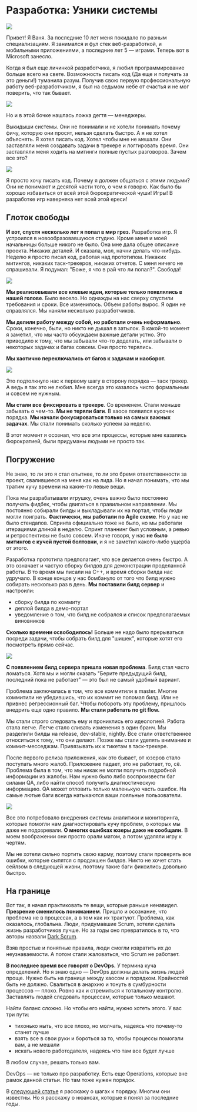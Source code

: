 
# Разработка: Узники системы

![](https://github.com/PoisonousJohn/articles/raw/master/Development_Prisoners/no-closed-tasks.png)

Привет! Я Ваня. За последние 10 лет меня покидало по разным специализациям. Я занимался и фул стек веб-разработкой, и мобильными приложениями, а последние лет 5 &mdash; играми. Теперь вот в Microsoft занесло.

Когда я был еще личинкой разработчика, я любил программирование больше всего на свете. Возможность писать код (Да еще и получать за это деньги!) туманила разум. Получив свою первую профессиональную работу веб-разработчиком, я был на седьмом небе от счастья и не мог поверить, что так бывает.

<cut />

![](https://github.com/PoisonousJohn/articles/raw/master/Development_Prisoners/want-to-write-code.png)

Но и в этой бочке нашлась ложка дегтя &mdash; менеджеры.

Выкидыши системы. Они не понимали и не хотели понимать почему фичу, которую они просят, нельзя сделать быстро.  А я не хотел объяснять. Я хотел писать код. Хотел чтобы мне не мешали. Они заставляли меня создавать задачи в трекере и логгировать время. Они заставляли меня ходить на митинги полные пустых разговоров. Зачем все это?

![](https://github.com/PoisonousJohn/articles/raw/master/Development_Prisoners/programmer-manager.png)

Я просто хочу писать код. Почему я должен общаться с этими людьми? Они не понимают и десятой части того, о чем я говорю. Как было бы хорошо избавиться от всей этой бюрократической чуши! Игры! В разработке игр наверняка нет всей этой ереси!

## Глоток свободы

**И вот, спустя несколько лет я попал в мир грез.** Разработка игр. Я устроился в новообразовавшуюся студию.  Кроме меня и моей начальницы больше никого не было. Она мне дала общее описание проекта. Никаких деталей.  И сказала, мол, начни делать что-нибудь. Неделю я просто писал код, работая над прототипом.  Никаких митингов, никаких таск-трекеров, никаких отчетов.  С меня ничего не спрашивали. Я подумал: "Боже, я что в рай что ли попал?". Свобода!

![](https://github.com/PoisonousJohn/articles/raw/master/Development_Prisoners/freedom.jpg)

**Мы реализовывали все клевые идеи, которые только появлялись в нашей голове**. Было весело.  Но однажды на нас сверху спустили требования и сроки. Все изменилось. Объем работы вырос.  Я один не справлялся. Мы наняли несколько разработчиков.

**Мы делили работу между собой, но работали очень неформально**. Сроки, конечно, были, но никто не дышал в затылок. В какой-то момент я заметил, что мы часто обсуждаем важные детали устно.  Это приводило к тому, что мы забывали что-то доделать, или забывали о некоторых задачах и багах совсем.  Они просто терялись.

**Мы хаотично переключались от багов к задачам и наоборот.**

![](https://github.com/PoisonousJohn/articles/raw/master/Development_Prisoners/bugs_and_tasks.jpg)

Это подтолкнуло нас к первому шагу в сторону порядка &mdash; таск трекер. А ведь я так это не любил. Мне всегда это казалось чисто формальным и совсем не нужным.

**Мы стали все фиксировать в трекере**. Со временем. Стали меньше забывать о чем-то.  **Мы не теряли баги**. В хаосе появился кусочек порядка. **Мы начали фокусироваться только на самых важных задачах**. Мы стали понимать сколько успеем за неделю.

В этот момент я осознал, что все эти процессы, которые мне казались бюрократией, были придуманы людьми не просто так.

## Погружение

Не знаю, то ли это я стал опытнее, то ли это бремя ответственности за проект, свалившееся на меня как на лида. Но я начал понимать, что мы тратим кучу времени на какие-то левые вещи.

Пока мы разрабатывали игрушку, очень важно было постоянно получать фидбек, чтобы двигаться в правильном направлении. Мы постоянно собирали билды и выкладывали их на портал, чтобы люди могли поиграть.  **Фактически, мы работали по Agile схеме**. Но у нас не было стендапов. Спринта официально тоже не было, но мы работали итерациями длиной в неделю. Спринт планнинг был условным, а ревью и ретроспективы не было совсем. Иначе говоря, у нас **не было митингов с кучей пустой болтовни**, и я не заметил какого-либо ущерба от этого.

Разработка прототипа предполагает, что все делается очень быстро. А это означает и частую сборку билдов для демонстрации проделанной работы. В то время мы писали на C++, и время сборки билда нас удручало.  В конце концов у нас бомбануло от того что билд нужно собирать несколько раз в день. **Мы поставили билд сервер** и настроили:

- сборку билда по коммиту
- деплой билда в демо-портал
- уведомление о том, что билд не собрался и список предполагаемых виновников

**Сколько времени освободилось!** Больше не надо было прерываться посреди задачи, чтобы собрать билд для "шишек", которые хотят его посмотреть прямо сейчас.

![](https://github.com/PoisonousJohn/articles/raw/master/Development_Prisoners/magic_deploy.jpg)

**С появлением билд сервера пришла новая проблема**. Билд стал часто ломаться. Хотя мы и могли сказать "Берите предыдущий билд, последний пока не работает" &mdash; это был не самый удобный вариант.

Проблема заключалась в том, что все коммитили в master. Многие коммитили не убедившись, что их коммит не поломал билд. Или не привнес регрессионный баг. Чтобы побороть эту проблему, пришлось внедрить еще одно правило. **Мы стали работать по git flow.**

Мы стали строго следовать ему и прониклись его идеологией. Работа стала легче.  Легче стало сливать изменения в один бранч. Мы разделили билды на release, dev-stable, nightly. Все стали ответственнее относиться к тому, что они делают.  Позже мы стали уделять внимание и коммит-месседжам. Привязывать их к тикетам в таск-трекере.

После первого релиза приложения, как это бывает, от юзеров стало поступать много жалоб. Приложение падает, это не работает, то, сё. Проблема была в том, что мы никак не могли получить подробной информации из жалобы. Нам нужно было либо воспроизвести баг силами QA, либо найти способ получить диагностическую информацию. QA может отловить только маленькую часть ошибок. На самые лютые баги всегда натыкаются ваши лояльные пользователи.

![](https://github.com/PoisonousJohn/articles/raw/master/Development_Prisoners/suprise.jpg)

Все это потребовало внедрения системы аналитики и мониторинга, которые помогли нам диагностировать кучу проблем, о которых мы даже не подозревали. **О многих ошибках юзеры даже не сообщали.** В моем воображении они просто орали матом, а потом удаляли игру к чертям.

Мы не хотели сильно портить свою карму, поэтому стали проверять все ошибки, которые сыпятся с продакшен билдов. Никто не хочет стать сейлзом в следующей жизни, поэтому такие баги фиксились довольно быстро.

## На границе

Вот так, я начал практиковать те вещи, которые раньше ненавидел. **Презрение сменилось пониманием**.  Пришло и осознание, что проблема не в процессах, а в том как их трактуют.  Проблема, как оказалось, глобальна. Люди, придумавшие Scrum, хотели сделать жизнь разработчиков лучше.  Но за годы оно превратилось в то, что авторы назвали [Dark Scrum](http://ronjeffries.com/articles/016-09ff/defense/).

Взяв простые и понятные правила, люди смогли извратить их до неузнаваемости. А потом стали жаловаться, что Scrum не работает.

**В последнее время все говорят о DevOps.** У термина куча определений. Но я знаю одно &mdash; DevOps должны делать жизнь людей проще. Нужно быть на границе между хаосом и порядком. Крайностей быть не должно. Свалиться в анархию и тонуть в сумбурности процессов &mdash; плохо. Ровно как и стремиться к тотальному контролю. Заставлять людей следовать процессам, которые только мешают.

Найти баланс сложно. Но чтобы его найти, нужно хотеть этого. У вас три пути:

- тихонько ныть, что все плохо, но молчать, надеясь что почему-то станет лучше
- взять все в свои руки и бороться за то, чтобы процессы помогали вам, а не мешали
- искать нового работодателя, надеясь что там все будет лучше

В любом случае, решать только вам.

DevOps &mdash; не только про разработку. Есть еще Operations, которые вне рамок данной статьи. Но там тоже нужен порядок.


В [следующей статье](../Development_From_Chaos_To_Order/Development_From_Chaos_To_Order.md) я расскажу о шагах к порядку. Многим они известны. Но я расскажу о нюансах,
которые я понял за последние годы.

